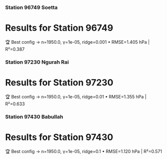 ### Station 96749 Soetta
Results for Station 96749
 =========

🏆  Best config → n=1950.0, γ=1e-05, ridge=0.001  •  RMSE=1.405 hPa | R²=0.387

### Station 97230 Ngurah Rai
Results for Station 97230
 =========

🏆  Best config → n=1950.0, γ=1e-05, ridge=0.01  •  RMSE=1.355 hPa | R²=0.633

### Station 97430 Babullah
Results for Station 97430
 =========

🏆  Best config → n=1950.0, γ=1e-05, ridge=0.1  •  RMSE=1.120 hPa | R²=0.571